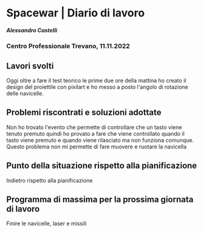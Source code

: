 # Spacewar | Diario di lavoro
##### Alessandro Castelli
### Centro Professionale Trevano, 11.11.2022

## Lavori svolti
Oggi oltre a fare il test teorico le prime due ore della mattina
ho creato il design del proiettile con pixilart e ho messo a posto
l'angolo di rotazione delle navicelle.


##  Problemi riscontrati e soluzioni adottate
Non ho trovato l'evento che permette di controllare che un tasto viene tenuto premuto
quindi ho provato a fare che viene controllato quando il tasto viene premuto e quando viene rilasciato 
ma non funziona comunque. Questo problema non mi permette di fare muovere e ruotare la navicella

##  Punto della situazione rispetto alla pianificazione
Indietro rispetto alla pianificazione

## Programma di massima per la prossima giornata di lavoro
Finire le navicelle, laser e missili